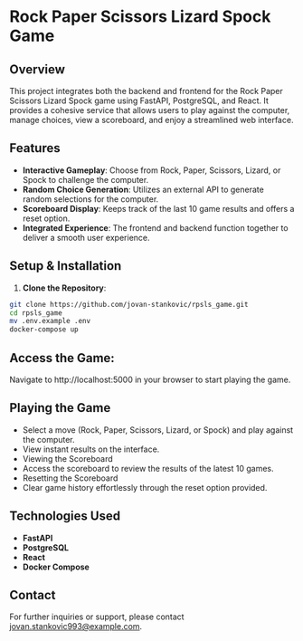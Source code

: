 # Rock Paper Scissors Lizard Spock Game

## Overview

This project integrates both the backend and frontend for the Rock Paper Scissors Lizard Spock game using FastAPI, PostgreSQL, and React. It provides a cohesive service that allows users to play against the computer, manage choices, view a scoreboard, and enjoy a streamlined web interface.

## Features

- **Interactive Gameplay**: Choose from Rock, Paper, Scissors, Lizard, or Spock to challenge the computer.
- **Random Choice Generation**: Utilizes an external API to generate random selections for the computer.
- **Scoreboard Display**: Keeps track of the last 10 game results and offers a reset option.
- **Integrated Experience**: The frontend and backend function together to deliver a smooth user experience.

## Setup & Installation

1. **Clone the Repository**:
```bash
git clone https://github.com/jovan-stankovic/rpsls_game.git
cd rpsls_game
mv .env.example .env
docker-compose up
```
## Access the Game:
Navigate to http://localhost:5000 in your browser to start playing the game.

## Playing the Game
- Select a move (Rock, Paper, Scissors, Lizard, or Spock) and play against the computer.
- View instant results on the interface.
- Viewing the Scoreboard
- Access the scoreboard to review the results of the latest 10 games.
- Resetting the Scoreboard
- Clear game history effortlessly through the reset option provided.

## Technologies Used
- **FastAPI**
- **PostgreSQL**
- **React**
- **Docker Compose**

## Contact
For further inquiries or support, please contact [jovan.stankovic993@example.com](mailto:jovan.stankovic993@example.com).
